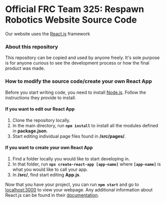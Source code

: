 # Official FRC Team 325: Respawn Robotics Website Source Code

Our website uses the [React.js](https://reactjs.org/) framework

### About this repository

This repository can be copied and used by anyone freely. It's sole purpose is for anyone curious to see the development process or how the final product was made.

### How to modify the source code/create your own React App

Before you start writing code, you need to install [Node.js](https://nodejs.org/). Follow the instructions they provide to install.

#### If you want to edit our React App

1. Clone the repository locally.
2. In the main directory, run **`npm install`** to install all the modules defined in **package.json**.
3. Start editing individual page files found in **/src/pages/**.

#### If you want to create your own React App

1. Find a folder locally you would like to start developing in.
2. In that folder, run **`npx create-react-app [app-name]`** where **`[app-name]`** is what you would like to call your app.
3. In **/src/**, find start editing **App.js**.


Now that you have your project, you can run **`npm start`** and go to [localhost:3000](http://localhost:3000) to view your webpage.
Any additional information about React.js can be found in their [documentation](https://reactjs.org/docs/getting-started.html).
